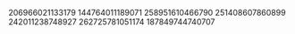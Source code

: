 206966021133179
144764011189071
258951610466790
251408607860899
242011238748927
262725781051174
187849744740707
